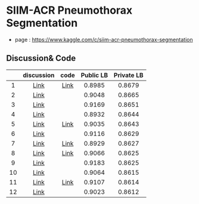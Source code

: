# SIIM-ACR Pneumothorax Segmentation

- page : https://www.kaggle.com/c/siim-acr-pneumothorax-segmentation



## Discussion& Code 

|      |                          discussion                          |                             code                             | Public LB | Private LB |
| :--: | :----------------------------------------------------------: | :----------------------------------------------------------: | :-------: | :--------: |
|  1   | [Link](https://www.kaggle.com/c/siim-acr-pneumothorax-segmentation/discussion/107824) |    [Link](https://github.com/sneddy/kaggle-pneumathorax)     |  0.8985   |   0.8679   |
|  2   | [Link](https://www.kaggle.com/c/siim-acr-pneumothorax-segmentation/discussion/108009) |                                                              |  0.9048   |   0.8665   |
|  3   | [Link](https://www.kaggle.com/c/siim-acr-pneumothorax-segmentation) |                                                              |  0.9169   |   0.8651   |
|  4   | [Link](https://www.kaggle.com/c/siim-acr-pneumothorax-segmentation/discussion/108397) |                                                              |  0.8932   |   0.8644   |
|  5   | [Link](https://www.kaggle.com/c/siim-acr-pneumothorax-segmentation/discussion/107603) | [Link](https://github.com/earhian/SIIM-ACR-Pneumothorax-Segmentation-5th) |  0.9035   |   0.8643   |
|  6   | [Link](https://www.kaggle.com/c/siim-acr-pneumothorax-segmentation/discussion/107743) |                                                              |  0.9116   |   0.8629   |
|  7   | [Link](https://www.kaggle.com/c/siim-acr-pneumothorax-segmentation/discussion/107872) |  [Link](https://github.com/see--/pneumothorax-segmentation)  |  0.8929   |   0.8627   |
|  8   | [Link](https://www.kaggle.com/c/siim-acr-pneumothorax-segmentation/discussion/107522) |       [Link](https://github.com/i-pan/kaggle-siim-ptx)       |  0.9066   |   0.8625   |
|  9   | [Link](https://www.kaggle.com/c/siim-acr-pneumothorax-segmentation/discussion/108060) |                                                              |  0.9183   |   0.8625   |
|  10  | [Link](https://www.kaggle.com/c/siim-acr-pneumothorax-segmentation/discussion/107687) |                                                              |  0.9064   |   0.8615   |
|  11  | [Link](https://www.kaggle.com/c/siim-acr-pneumothorax-segmentation/discussion/107518) | [Link](https://github.com/n01z3/kaggle-pneumothorax-segmentation) |  0.9107   |   0.8614   |
|  12  | [Link](https://www.kaggle.com/c/siim-acr-pneumothorax-segmentation/discussion/107757) |                                                              |  0.9023   |   0.8612   |